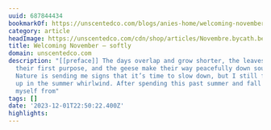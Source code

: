 ```yaml
---
uuid: 687844434
bookmarkOf: https://unscentedco.com/blogs/anies-home/welcoming-november-softly
category: article
headImage: https://unscentedco.com/cdn/shop/articles/Novembre.bycath.be-4104.jpg?v=1700059377
title: Welcoming November — softly
domain: unscentedco.com
description: "[[preface]] The days overlap and grow shorter, the leaves let go of
  their first purpose, and the geese make their way peacefully down south. Mother
  Nature is sending me signs that it’s time to slow down, but I still feel caught
  up in the summer whirlwind. After spending this past summer and fall schlepping
  myself from"
tags: []
date: '2023-12-01T22:50:22.400Z'
highlights:
---
```



